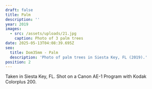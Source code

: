 ```yaml
---
draft: false
title: Palm
description: ''
year: 2019
images:
  - src: /assets/uploads/21.jpg
    caption: Photo of 3 palm trees
date: 2025-05-13T04:08:39.695Z
seo:
  title: Dom35mm - Palm
  description: 'Photo of palm trees in Siesta Key, FL (2019).'
position: 2
---
```


Taken in Siesta Key, FL. Shot on a Canon AE-1 Program with Kodak Colorplus 200.
